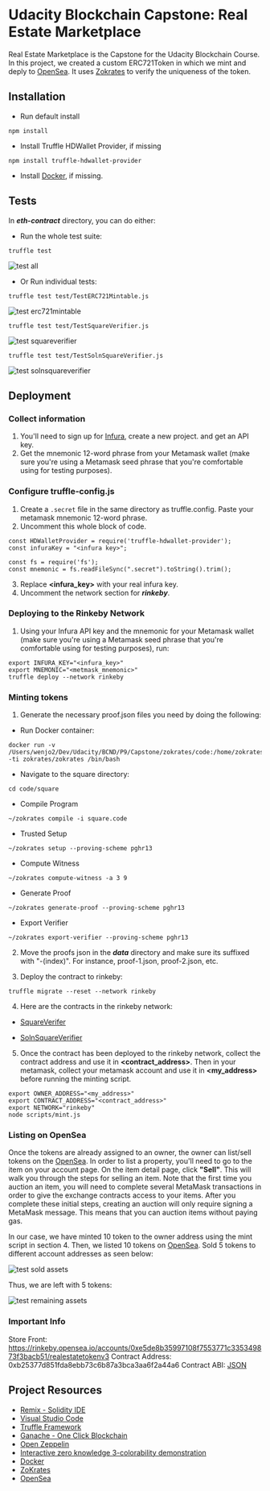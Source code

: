 # Udacity Blockchain Capstone: Real Estate Marketplace

Real Estate Marketplace is the Capstone for the Udacity Blockchain Course. In this project, we created a custom ERC721Token in which we mint and deply to [OpenSea](https://opensea.io/). It uses [Zokrates](https://github.com/Zokrates/ZoKrates) to verify the uniqueness of the token.


## Installation

- Run default install
```
npm install
```

- Install Truffle HDWallet Provider, if missing
```
npm install truffle-hdwallet-provider
```

- Install [Docker](https://docs.docker.com/install/), if missing. 

## Tests

In ***eth-contract*** directory, you can do either:

* Run the whole test suite: 

```truffle test```

![test all](images/test-all.png)

* Or Run individual tests:

```truffle test test/TestERC721Mintable.js```

![test erc721mintable](images/test-erc721mintable.png)

```truffle test test/TestSquareVerifier.js```

![test squareverifier](images/test-squareverifier.png)

```truffle test test/TestSolnSquareVerifier.js```

![test solnsquareverifier](images/test-solnsquareverifier.png)


## Deployment

### Collect information
1. You'll need to sign up for [Infura](https://infura.io/), create a new project. and get an API key.
2. Get the mnemonic 12-word phrase from your Metamask wallet (make sure you're using a Metamask seed phrase that you're comfortable using for testing purposes).

### Configure truffle-config.js
1. Create a ```.secret``` file in the same directory as truffle.config. Paste your metamask mnemonic 12-word phrase.
2. Uncomment this whole block of code.
```
const HDWalletProvider = require('truffle-hdwallet-provider');
const infuraKey = "<infura key>";

const fs = require('fs');
const mnemonic = fs.readFileSync(".secret").toString().trim();
```
3. Replace **<infura_key>** with your real infura key.
4. Uncomment the network section for ***rinkeby***.

### Deploying to the Rinkeby Network
1. Using your Infura API key and the mnemonic for your Metamask wallet (make sure you're using a Metamask seed phrase that you're comfortable using for testing purposes), run:

```
export INFURA_KEY="<infura_key>"
export MNEMONIC="<metmask_mnemonic>"
truffle deploy --network rinkeby
```
### Minting tokens
1. Generate the necessary proof.json files you need by doing the following:

- Run Docker container:
```
docker run -v /Users/wenjo2/Dev/Udacity/BCND/P9/Capstone/zokrates/code:/home/zokrates/code -ti zokrates/zokrates /bin/bash
```

- Navigate to the square directory:
```
cd code/square
```

- Compile Program
```
~/zokrates compile -i square.code
```

- Trusted Setup
```
~/zokrates setup --proving-scheme pghr13
```

- Compute Witness
```
~/zokrates compute-witness -a 3 9
```

- Generate Proof
```
~/zokrates generate-proof --proving-scheme pghr13
```

- Export Verifier
```
~/zokrates export-verifier --proving-scheme pghr13
```

2. Move the proofs json in the ***data*** directory and make sure its suffixed with "-(index)". For instance, proof-1.json, proof-2.json, etc.

3. Deploy the contract to rinkeby:

```
truffle migrate --reset --network rinkeby
```

4. Here are the contracts in the rinkeby network:

- [SquareVerifer](https://rinkeby.etherscan.io/address/0x755210c2696e0e69e76df7bc88f0ddce268a06ac)

- [SolnSquareVerifier](https://rinkeby.etherscan.io/address/0xb25377d851fda8ebb73c6b87a3bca3aa6f2a44a6)


5. Once the contract has been deployed to the rinkeby network, collect the contract address and use it in **<contract_address>**. Then in your metamask, collect your metamask account and use it in **<my_address>** before running the minting script.

```
export OWNER_ADDRESS="<my_address>"
export CONTRACT_ADDRESS="<contract_address>"
export NETWORK="rinkeby"
node scripts/mint.js
```

### Listing on OpenSea

Once the tokens are already assigned to an owner, the owner can list/sell tokens on the [OpenSea](https://opensea.io/). In order to list a property, you'll need to go to the item on your account page. On the item detail page, click **"Sell"**. This will walk you through the steps for selling an item. Note that the first time you auction an item, you will need to complete several MetaMask transactions in order to give the exchange contracts access to your items. After you complete these initial steps, creating an auction will only require signing a MetaMask message. This means that you can auction items without paying gas.

In our case, we have minted 10 token to the owner address using the mint script in section 4. Then, we listed 10 tokens on [OpenSea](https://opensea.io/). Sold 5 tokens to different account addresses as seen below:

![test sold assets](images/sold-assets.png)


Thus, we are left with 5 tokens:

![test remaining assets](images/remaining-assets.png)

### Important Info

Store Front: https://rinkeby.opensea.io/accounts/0xe5de8b35997108f7553771c335349873f3bacb51/realestatetokenv3
Contract Address: 0xb25377d851fda8ebb73c6b87a3bca3aa6f2a44a6
Contract ABI: [JSON](data/contract-abi.json)

## Project Resources


* [Remix - Solidity IDE](https://remix.ethereum.org/)
* [Visual Studio Code](https://code.visualstudio.com/)
* [Truffle Framework](https://truffleframework.com/)
* [Ganache - One Click Blockchain](https://truffleframework.com/ganache)
* [Open Zeppelin ](https://openzeppelin.org/)
* [Interactive zero knowledge 3-colorability demonstration](http://web.mit.edu/~ezyang/Public/graph/svg.html)
* [Docker](https://docs.docker.com/install/)
* [ZoKrates](https://github.com/Zokrates/ZoKrates)
* [OpenSea](https://opensea.io/)
